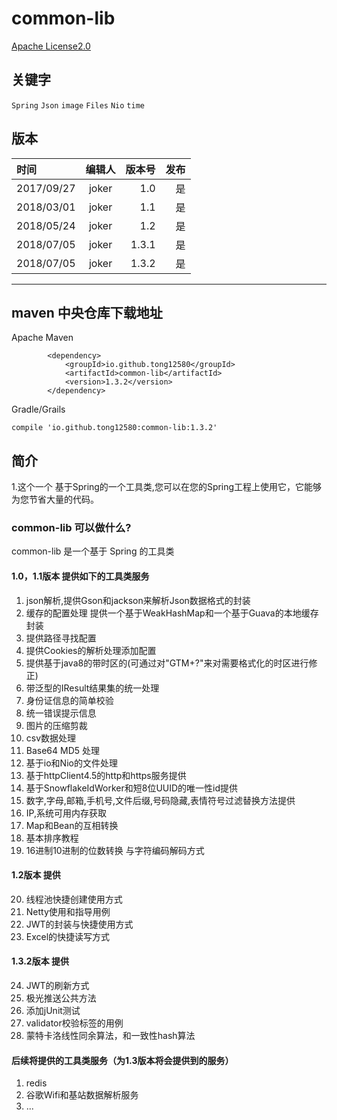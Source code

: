 # common-lib
[Apache License2.0](http://www.apache.org/licenses/)

## 关键字

`Spring` `Json` `image` `Files` `Nio` `time`

## 版本

| 时间        | 编辑人     | 版本号| 发布|
|:---------- |:---------:|---:|---:|
| 2017/09/27  | joker      | 1.0 | 是
| 2018/03/01  | joker      | 1.1 | 是
| 2018/05/24  | joker      | 1.2 | 是
| 2018/07/05  | joker      | 1.3.1 | 是
| 2018/07/05  | joker      | 1.3.2 | 是

----

## maven 中央仓库下载地址

Apache Maven

```
		<dependency>
			<groupId>io.github.tong12580</groupId>
			<artifactId>common-lib</artifactId>
			<version>1.3.2</version>
		</dependency>

```

Gradle/Grails

```
compile 'io.github.tong12580:common-lib:1.3.2'

```

## 简介

1.这个一个 基于Spring的一个工具类,您可以在您的Spring工程上使用它，它能够为您节省大量的代码。

### common-lib 可以做什么?

common-lib 是一个基于 Spring 的工具类

#### 1.0，1.1版本 提供如下的工具类服务

1. json解析,提供Gson和jackson来解析Json数据格式的封装
2. 缓存的配置处理 提供一个基于WeakHashMap和一个基于Guava的本地缓存封装
3. 提供路径寻找配置
4. 提供Cookies的解析处理添加配置
5. 提供基于java8的带时区的(可通过对"GTM+?"来对需要格式化的时区进行修正)
6. 带泛型的IResult结果集的统一处理
7. 身份证信息的简单校验
8. 统一错误提示信息
9. 图片的压缩剪裁
10. csv数据处理
11. Base64 MD5 处理
12. 基于io和Nio的文件处理
13. 基于httpClient4.5的http和https服务提供
14. 基于SnowflakeIdWorker和短8位UUID的唯一性id提供
15. 数字,字母,邮箱,手机号,文件后缀,号码隐藏,表情符号过滤替换方法提供
16. IP,系统可用内存获取
17. Map和Bean的互相转换
18. 基本排序教程
19. 16进制10进制的位数转换 与字符编码解码方式

#### 1.2版本 提供

20. 线程池快捷创建使用方式
21. Netty使用和指导用例
22. JWT的封装与快捷使用方式
23. Excel的快捷读写方式

#### 1.3.2版本 提供
24. JWT的刷新方式
25. 极光推送公共方法
26. 添加jUnit测试
27. validator校验标签的用例
28. 蒙特卡洛线性同余算法，和一致性hash算法

#### 后续将提供的工具类服务（为1.3版本将会提供到的服务）

1. redis
2. 谷歌Wifi和基站数据解析服务
3. ...
